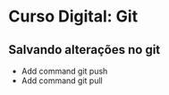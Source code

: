 # Curso Digital: Git

## Salvando alterações no git

* Add command git push
* Add command git pull

